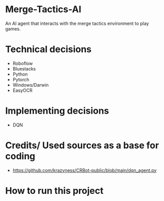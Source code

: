 # Merge-Tactics-AI
An AI agent that interacts with the merge tactics environment to play games.


# Technical decisions
- Roboflow
- Bluestacks
- Python
- Pytorch
- Windows/Darwin
- EasyOCR

# Implementing decisions
- DQN

# Credits/ Used sources as a base for coding
- https://github.com/krazyness/CRBot-public/blob/main/dqn_agent.py

# How to run this project